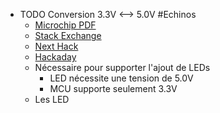 - TODO Conversion 3.3V <--> 5.0V #Echinos
	- [Microchip PDF](https://www.newark.com/pdfs/techarticles/microchip/3_3vto5vAnalogTipsnTricksBrchr.pdf)
	- [Stack Exchange](https://electronics.stackexchange.com/questions/81580/step-up-3-3v-to-5v-for-digital-i-o)
	- [Next Hack](https://next-hack.com/index.php/2020/02/15/how-to-interface-a-3-3v-output-to-a-5v-input/)
	- [Hackaday](https://hackaday.com/2017/01/20/cheating-at-5v-ws2812-control-to-use-a-3-3v-data-line/)
	- Nécessaire pour supporter l'ajout de LEDs
		- LED nécessite une tension de 5.0V
		- MCU supporte seulement 3.3V
	- Les LED